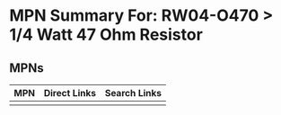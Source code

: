 



# MPN Summary For: RW04-O470 > 1/4 Watt 47 Ohm Resistor

## MPNs
  

|MPN|Direct Links|Search Links|
| :--- | :--- | :--- |
||||
